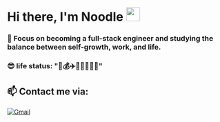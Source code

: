 <h1 align="left">Hi there, I'm Noodle <img src="https://raw.githubusercontent.com/blackcater/blackcater/main/images/Hi.gif" height="32" /></h1>

### 🎉 Focus on becoming a full-stack engineer and studying the balance between self-growth, work, and life.
### 😎 life status: "💪💰✈️🏊‍♀️🚵‍♀️📖"

## 📫 Contact me via:

  [<img alt="Gmail" src="https://img.shields.io/badge/Gmail-D14836?style=for-the-badge&logo=gmail&logoColor=white"/>](mailto:chowna1121@gmail.com)&emsp;
